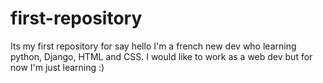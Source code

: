 # first-repository
Its my first repository for say hello 
I'm a french new dev who learning python, Django, HTML and CSS. I would like to work as a web dev but for now I'm just learning :)
